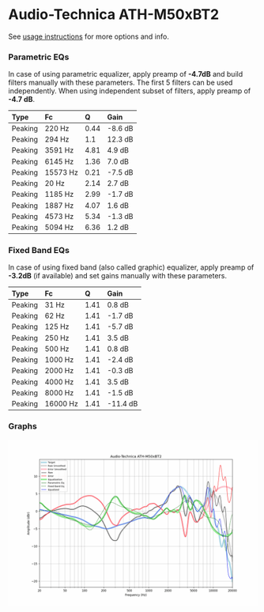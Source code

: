 # Audio-Technica ATH-M50xBT2
See [usage instructions](https://github.com/jaakkopasanen/AutoEq#usage) for more options and info.

### Parametric EQs
In case of using parametric equalizer, apply preamp of **-4.7dB** and build filters manually
with these parameters. The first 5 filters can be used independently.
When using independent subset of filters, apply preamp of **-4.7 dB**.

| Type    | Fc       |    Q | Gain    |
|:--------|:---------|:-----|:--------|
| Peaking | 220 Hz   | 0.44 | -8.6 dB |
| Peaking | 294 Hz   | 1.1  | 12.3 dB |
| Peaking | 3591 Hz  | 4.81 | 4.9 dB  |
| Peaking | 6145 Hz  | 1.36 | 7.0 dB  |
| Peaking | 15573 Hz | 0.21 | -7.5 dB |
| Peaking | 20 Hz    | 2.14 | 2.7 dB  |
| Peaking | 1185 Hz  | 2.99 | -1.7 dB |
| Peaking | 1887 Hz  | 4.07 | 1.6 dB  |
| Peaking | 4573 Hz  | 5.34 | -1.3 dB |
| Peaking | 5094 Hz  | 6.36 | 1.2 dB  |

### Fixed Band EQs
In case of using fixed band (also called graphic) equalizer, apply preamp of **-3.2dB**
(if available) and set gains manually with these parameters.

| Type    | Fc       |    Q | Gain     |
|:--------|:---------|:-----|:---------|
| Peaking | 31 Hz    | 1.41 | 0.8 dB   |
| Peaking | 62 Hz    | 1.41 | -1.7 dB  |
| Peaking | 125 Hz   | 1.41 | -5.7 dB  |
| Peaking | 250 Hz   | 1.41 | 3.5 dB   |
| Peaking | 500 Hz   | 1.41 | 0.8 dB   |
| Peaking | 1000 Hz  | 1.41 | -2.4 dB  |
| Peaking | 2000 Hz  | 1.41 | -0.3 dB  |
| Peaking | 4000 Hz  | 1.41 | 3.5 dB   |
| Peaking | 8000 Hz  | 1.41 | -1.5 dB  |
| Peaking | 16000 Hz | 1.41 | -11.4 dB |

### Graphs
![](./Audio-Technica%20ATH-M50xBT2.png)